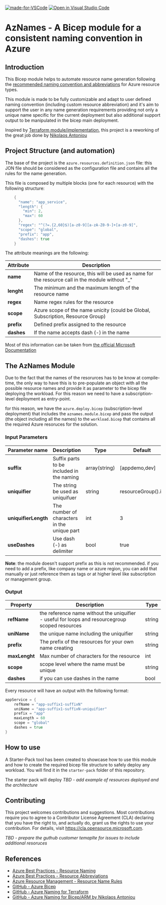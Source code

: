 [![made-for-VSCode](https://img.shields.io/badge/Made%20for-VSCode-1f425f.svg)](https://code.visualstudio.com/)
[![Open in Visual Studio Code](https://open.vscode.dev/badges/open-in-vscode.svg)](https://open.vscode.dev/francesco-sodano/bicep-azurenaming) 


# AzNames - A Bicep module for a consistent naming convention in Azure

## Introduction

This Bicep module helps to automate resource name generation following the [recommended naming convention and abbreviations](https://docs.microsoft.com/en-us/azure/cloud-adoption-framework/ready/azure-best-practices/resource-naming)  for Azure resource types.

This module is made to be fully customizable and adapt to user defined naming convention (including custom resource abbreviation) and it's aim to support the user in any name generation requirements providing not only a unique name specific for the current deployment but also additional support output to be manipulated in the bicep main deployment.

Inspired by [Terraform module/implementation](https://github.com/Azure/terraform-azurerm-naming), this project is a reworking of the great job done by [Nikolaos Antoniou](https://github.com/nianton/azure-naming)

## Project Structure (and automation)

The base of the project is the `azure.resources.definition.json` file: this JON file should be considered as the configuration file and contains all the rules for the name generation.

This file is composed by multiple blocks (one for each resource) with the following structure:

```go
    {
      "name": "app_service",
      "length": {
        "min": 2,
        "max": 60
      },
      "regex": "^(?=.{2,60}$)[a-z0-9][a-zA-Z0-9-]+[a-z0-9]",
      "scope": "global",
      "prefix": "app",
      "dashes": true
    }
```
The attribute meanings are the following:

| Attribute | Description | 
| -------- | ---------- | 
| **name** | Name of the resource, this will be used as name for the resource call in the module without "_" | 
| **lenght** | The minimum and the maximum length of the resource name | 
| **regex** | Name regex rules for the resource|
| **scope** | Azure scope of the name unicity (could be Global, Subscription, Resource Group) |
| **prefix** | Defined prefix assigned to the resource |
| **dashes** | If the name accepts dash (-) in the name |

Most of this information can be taken from [the official Microsoft Documentation](https://docs.microsoft.com/en-us/azure/azure-resource-manager/management/resource-name-rules#microsoftweb)




## The AzNames Module

Due to the fact that the names of the resorurces has to be know at compile-time, the only way to have this is to pre-populate an object with all the possible resource names and provide it as parameter to the bicep file deploying the workload. For this reason we need to have a subscription-level deployment as entry-point.

for this reason, we have the `azure.deploy.bicep` (subscription-level deployment) that includes the `aznames.module.bicep` and pass the output (the object including all the names) to the `workload.bicep` that contains all the required Azure resoruces for the solution. 

### Input Parameters

| Parameter name | Description | Type | Default | Required |
| -------- | ---------- | ----------- | ----------- | ----------- |
| **suffix** | Suffix parts to be included in the naming | array(string) | [appdemo,dev] | no |
| **uniquifier** | The string be used as uniquifuer | string | resourceGroup().id | no |
| **uniquifierLength** | The number of characters in the unique part | int | 3 | no |
| **useDashes** | Use dash (-) as delimiter | bool | true | no |

**Note**: the module doesn't support prefix as this is not recommended. if you need to add a prefix, like company name or azure region, you can add that manually or just reference them as tags or at higher level like subscription or management group.

### Output

| Property | Description | Type | 
| -------- | ---------- | ----------- |
| **refName** | the reference name without the uniquifier - useful for loops and resourcegroup scoped resources | string |
| **uniName** | the unique name including the uniquifier | string | 
| **prefix** | The prefix of the resources for your own name creating | string |
| **maxLenght** | Max number of characters for the resource | int |
| **scope** | scope level where the name must be unique| string |
| **dashes** | if you can use dashes in the name | bool |

Every resource will have an output with the following format:

```go
appService = {
    refName = "app-suffix1-suffixN"
    uniName = "app-suffix1-suffixN-uniquifier"
    prefix = "app"
    maxLength = 60
    scope = "global"
    dashes = true
}
```

## How to use

A Starter-Pack tool has been created to showcase how to use this module and how to create the required bicep file structure to safely deploy any workload. You will find it in the `starter-pack` folder of this repository.

The starter pack will deploy *TBD - add example of resources deployed and the architecture*

## Contributing

This project welcomes contributions and suggestions. Most contributions require you to agree to a Contributor License Agreement (CLA) declaring that you have the right to, and actually do, grant us the rights to use your contribution. For details, visit https://cla.opensource.microsoft.com.

*TBD - prepare the guthub customer temaplte for issues to include additional resoruces*

## References

- [Azure Best Practices - Resource Naming](https://docs.microsoft.com/en-us/azure/cloud-adoption-framework/ready/azure-best-practices/resource-naming)
- [Azure Best Practices - Resource Abbreviations](https://docs.microsoft.com/en-us/azure/cloud-adoption-framework/ready/azure-best-practices/resource-abbreviations)
- [Azure Resource Management - Resource Name Rules](https://docs.microsoft.com/en-us/azure/azure-resource-manager/management/resource-name-rules)
- [GitHub - Azure Bicep](https://github.com/Azure/bicep/)
- [GitHub - Azure Naming for Terraform](https://github.com/Azure/terraform-azurerm-naming)
- [GitHub - Azure Naming for Bicep/ARM by Nikolaos Antoniou](https://github.com/nianton/azure-naming)
